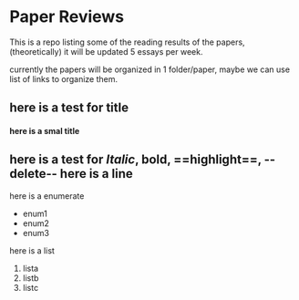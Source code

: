 # Paper Reviews
This is a repo listing some of the reading results of the papers, (theoretically) it will be updated 5 essays per week.

currently the papers will be organized in 1 folder/paper, maybe we can use list of links to organize them.

## here is a test for title
#### here is a smal title
here is a test for *Italic*, **bold**, ==highlight==, --delete--
here is a line
---
here is a enumerate
- enum1
- enum2
- enum3

here is a list
1. lista
2. listb
3. listc
